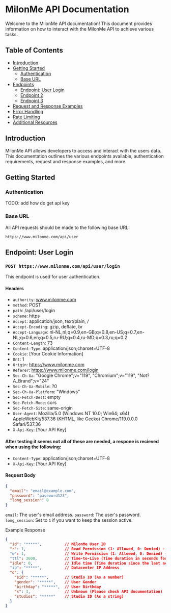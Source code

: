 # MilonMe API Documentation

Welcome to the MilonMe API documentation! This document provides information on how to interact with the MilonMe API to achieve various tasks.

## Table of Contents
- [Introduction](#introduction)
- [Getting Started](#getting-started)
  - [Authentication](#authentication)
  - [Base URL](#base-url)
- [Endpoints](#endpoints)
  - [Endpoint: User Login](#endpoint-1)
  - [Endpoint 2](#endpoint-2)
  - [Endpoint 3](#endpoint-3)
- [Request and Response Examples](#request-and-response-examples)
- [Error Handling](#error-handling)
- [Rate Limiting](#rate-limiting)
- [Additional Resources](#additional-resources)

## Introduction
MilonMe API allows developers to access and interact with the users data. This documentation outlines the various endpoints available, authentication requirements, request and response examples, and more.

## Getting Started

### Authentication
TODO: add how do get api key


### Base URL
All API requests should be made to the following base URL:
```
https://www.milonme.com/api/user
```


## Endpoint: User Login
### `POST https://www.milonme.com/api/user/login`
This endpoint is used for user authentication.

#### Headers

- `authority`: www.milonme.com
- `method`: POST
- `path`: /api/user/login
- `scheme`: https
- `Accept`: application/json, text/plain, */*
- `Accept-Encoding`: gzip, deflate, br
- `Accept-Language`: nl-NL,nl;q=0.9,en-GB;q=0.8,en-US;q=0.7,en-NL;q=0.6,en;q=0.5,ru-RU;q=0.4,ru-MD;q=0.3,ru;q=0.2
- `Content-Length`: 73
- `Content-Type`: application/json;charset=UTF-8
- `Cookie`: [Your Cookie Information] <!-- Redacted for security -->
- `Dnt`: 1
- `Origin`: https://www.milonme.com
- `Referer`: https://www.milonme.com/login
- `Sec-Ch-Ua`: "Google Chrome";v="119", "Chromium";v="119", "Not?A_Brand";v="24"
- `Sec-Ch-Ua-Mobile`: ?0
- `Sec-Ch-Ua-Platform`: "Windows"
- `Sec-Fetch-Dest`: empty
- `Sec-Fetch-Mode`: cors
- `Sec-Fetch-Site`: same-origin
- `User-Agent`: Mozilla/5.0 (Windows NT 10.0; Win64; x64) AppleWebKit/537.36 (KHTML, like Gecko) Chrome/119.0.0.0 Safari/537.36
- `X-Api-Key`: [Your API Key] <!-- Redacted for security -->


#### After testing it seems not all of these are needed, a respone is recieved when using the following: 
- `Content-Type`: application/json;charset=UTF-8
- `X-Api-Key`: [Your API Key]


#### Request Body

```json
{
  "email": "email@example.com",
  "password": "password123",
  "long_session": 0
}
```

`email`: The user's email address.
`password`: The user's password.
`long_session`: Set to `1` if you want to keep the session active.

Example Response
```json
{
  "id": "*****",          // MilonMe User ID
  "r": 1,                 // Read Permission (1: Allowed, 0: Denied) - [Disclaimer: Exact meaning not confirmed]
  "w": 1,                 // Write Permission (1: Allowed, 0: Denied) - [Disclaimer: Exact meaning not confirmed]
  "ttl": 3600,            // Time-to-Live (Time duration in seconds for the token's validity)
  "idle": 0,              // Idle time (Time duration since the last activity) - [Disclaimer: Exact meaning not confirmed]
  "ip": "*****",          // Datacenter IP Address
  "d": {
    "sid": "*****",       // Studio ID (As a number)
    "gender": "*****",    // User Gender
    "birthday": "*****",  // User Birthday
    "s": 3,               // Unknown (Please check API documentation)
    "studios": "*****"    // Studio ID (As a string)
  }
}
```



